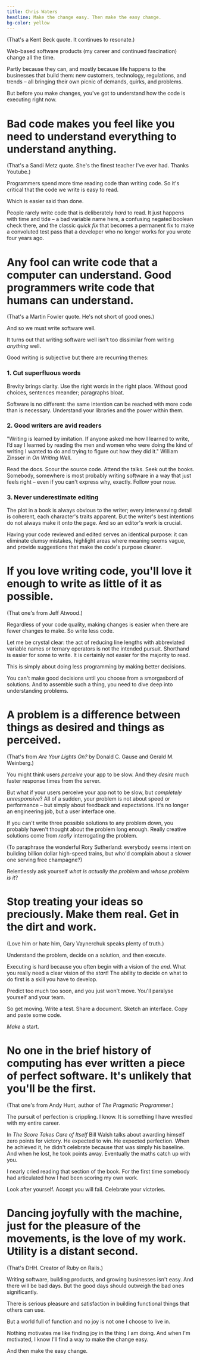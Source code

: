 ```yaml
---
title: Chris Waters
headline: Make the change easy. Then make the easy change.
bg-color: yellow
---
```


(That's a Kent Beck quote. It continues to resonate.)

Web-based software products (my career and continued fascination) change all the time.

Partly because they can, and mostly because life happens to the businesses that build them: new customers, technology, regulations, and trends – all bringing their own picnic of demands, quirks, and problems.

But before you make changes, you've got to understand how the code is executing right now.

# Bad code makes you feel like you need to understand everything to understand anything.

(That's a Sandi Metz quote. She's the finest teacher I've ever had. Thanks Youtube.)

Programmers spend more time reading code than writing code. So it's critical that the code we write is easy to read.

Which is easier said than done.

People rarely write code that is deliberately _hard_ to read. It just happens with time and tide – a bad variable name here, a confusing negated boolean check there, and the classic _quick fix_ that becomes a permanent fix to make a convoluted test pass that a developer who no longer works for you wrote four years ago.

# Any fool can write code that a computer can understand. Good programmers write code that humans can understand.

(That's a Martin Fowler quote. He's not short of good ones.)

And so we must write software well.

It turns out that writing software well isn't too dissimilar from writing _anything_ well.

Good writing is subjective but there are recurring themes:

### 1. Cut superfluous words

Brevity brings clarity. Use the right words in the right place. Without good choices, sentences meander; paragraphs bloat.

Software is no different: the same intention can be reached with more code than is necessary. Understand your libraries and the power within them.

### 2. Good writers are avid readers

"Writing is learned by imitation. If anyone asked me how I learned to write, I’d say I learned by reading the men and women who were doing the kind of writing I wanted to do and trying to figure out how they did it." William Zinsser in *On Writing Well*.

Read the docs. Scour the source code. Attend the talks. Seek out the books. Somebody, somewhere is most probably writing software in a way that just feels right – even if you can't express why, exactly. Follow your nose.

### 3. Never underestimate editing

The plot in a book is always obvious to the writer; every interweaving detail is coherent, each character's traits apparent. But the writer's best intentions do not always make it onto the page. And so an editor's work is crucial.

Having your code reviewed and edited serves an identical purpose: it can eliminate clumsy mistakes, highlight areas where meaning seems vague, and provide suggestions that make the code's purpose clearer.

# If you love writing code, you'll love it enough to write as little of it as possible.

(That one's from Jeff Atwood.)

Regardless of your code quality, making changes is easier when there are fewer changes to make. So write less code.

Let me be crystal clear: the act of reducing line lengths with abbreviated variable names or ternary operators is not the intended pursuit. Shorthand is easier for some to write. It is certainly not easier for the majority to read.

This is simply about doing less programming by making better decisions.

You can't make good decisions until you choose from a smorgasbord of solutions. And to assemble such a thing, you need to dive deep into understanding problems.

# A problem is a difference between things as desired and things as perceived.

(That's from _Are Your Lights On?_ by Donald C. Gause and Gerald M. Weinberg.)

You might think users _perceive_ your app to be slow. And they _desire_ much faster response times from the server.

But what if your users perceive your app not to be slow, but _completely unresponsive_? All of a sudden, your problem is not about speed or performance – but simply about feedback and expectations. It's no longer an engineering job, but a user interface one.

If you can't write three possible solutions to any problem down, you probably haven't thought about the problem long enough. Really creative solutions come from _really_ interrogating the problem.

(To paraphrase the wonderful Rory Sutherland: everybody seems intent on building billion dollar high-speed trains, but who'd complain about a slower one serving free champagne?)

Relentlessly ask yourself _what is actually the problem_ and _whose problem is it_?

# Stop treating your ideas so preciously. Make them real. Get in the dirt and work.

(Love him or hate him, Gary Vaynerchuk speaks plenty of truth.)

Understand the problem, decide on a solution, and then execute.

Executing is hard because you often begin with a vision of the _end_. What you really need a clear vision of the _start_! The ability to decide on what to do first is a skill you have to develop.

Predict too much too soon, and you just won't move. You'll paralyse yourself and your team.

So get moving. Write a test. Share a document. Sketch an interface. Copy and paste some code.

_Make_ a start.

# No one in the brief history of computing has ever written a piece of perfect software. It's unlikely that you'll be the first.

(That one's from Andy Hunt, author of _The Pragmatic Programmer_.)

The pursuit of perfection is crippling. I know. It is something I have wrestled with my entire career.

In _The Score Takes Care of Itself_ Bill Walsh talks about awarding himself zero points for victory. He expected to win. He expected perfection. When he achieved it, he didn't celebrate because that was simply his baseline. And when he lost, he took points away. Eventually the maths catch up with you.

I nearly cried reading that section of the book. For the first time somebody had articulated how I had been scoring my own work.

Look after yourself. Accept you will fail. Celebrate your victories.

# Dancing joyfully with the machine, just for the pleasure of the movements, is the love of my work. Utility is a distant second.

(That's DHH. Creator of Ruby on Rails.)

Writing software, building products, and growing businesses isn't easy. And there will be bad days. But the good days should outweigh the bad ones significantly.

There is serious pleasure and satisfaction in building functional things that others can use.

But a world full of function and no joy is not one I choose to live in.

Nothing motivates me like finding joy in the thing I am doing. And when I'm motivated, I know I'll find a way to make the change easy.

And then make the easy change.
